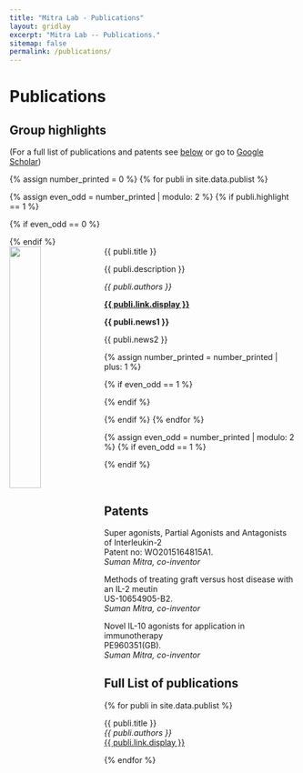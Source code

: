 ```yaml
---
title: "Mitra Lab - Publications"
layout: gridlay
excerpt: "Mitra Lab -- Publications."
sitemap: false
permalink: /publications/
---
```



# Publications

## Group highlights

(For a full list of publications and patents see [below](#full-list-of-publications) or go to [Google Scholar](https://scholar.google.ch/citations?user=1gRtTPkAAAAJ&hl=en))

{% assign number_printed = 0 %}
{% for publi in site.data.publist %}

{% assign even_odd = number_printed | modulo: 2 %}
{% if publi.highlight == 1 %}

{% if even_odd == 0 %}
<div class="row">
{% endif %}

<div class="col-sm-6 clearfix">
 <div class="well">
  <pubtit>{{ publi.title }}</pubtit>
  <img src="{{ site.url }}{{ site.baseurl }}/images/pubpic/{{ publi.image }}" class="img-responsive" width="33%" style="float: left" />
  <p>{{ publi.description }}</p>
  <p><em>{{ publi.authors }}</em></p>
  <p><strong><a href="../media/pub_pdf/{{ publi.link.url }}">{{ publi.link.display }}</a></strong></p>
  <p class="text-danger"><strong> {{ publi.news1 }}</strong></p>
  <p> {{ publi.news2 }}</p>
 </div>
</div>

{% assign number_printed = number_printed | plus: 1 %}

{% if even_odd == 1 %}
</div>
{% endif %}

{% endif %}
{% endfor %}

{% assign even_odd = number_printed | modulo: 2 %}
{% if even_odd == 1 %}
</div>
{% endif %}

<p> &nbsp; </p>


## Patents

Super agonists, Partial Agonists and Antagonists of Interleukin-2 <br /> Patent no: WO2015164815A1. <br /><em>Suman Mitra, co-inventor</em><br />

Methods of treating graft versus host disease with an IL-2 meutin <br /> US-10654905-B2.<br /><em>Suman Mitra, co-inventor</em><br />

Novel IL-10 agonists for application in immunotherapy <br /> PE960351(GB).<br /><em>Suman Mitra, co-inventor</em><br />

## Full List of publications

{% for publi in site.data.publist %}

  {{ publi.title }} <br />
  <em>{{ publi.authors }} </em><br /><a href="../media/pub_pdf/{{ publi.link.url }}">{{ publi.link.display }}</a>

{% endfor %}
